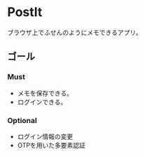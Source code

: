 # PostIt
ブラウザ上でふせんのようにメモできるアプリ。  

## ゴール

### Must

- メモを保存できる。
- ログインできる。

### Optional

- ログイン情報の変更
- OTPを用いた多要素認証
